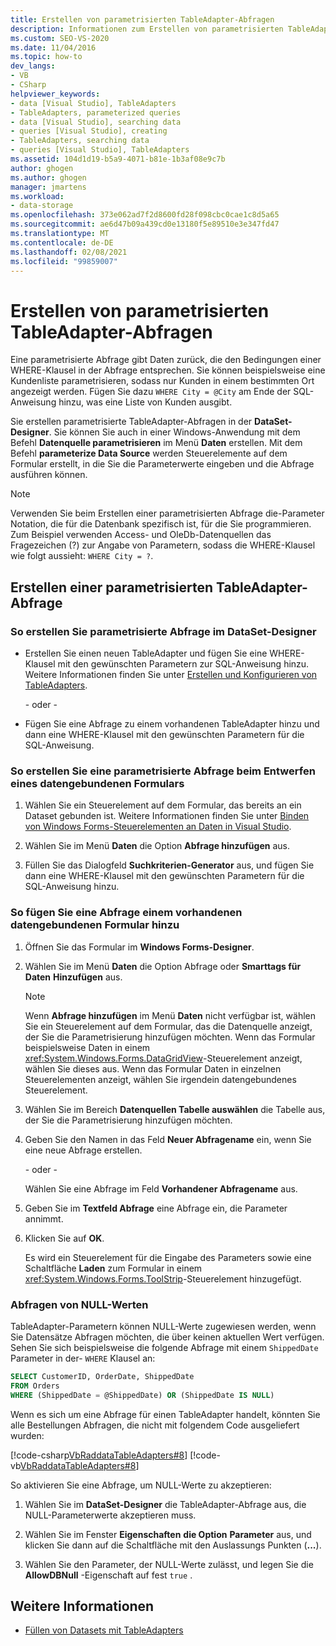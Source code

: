 ```yaml
---
title: Erstellen von parametrisierten TableAdapter-Abfragen
description: Informationen zum Erstellen von parametrisierten TableAdapter-Abfragen. Eine parametrisierte Abfrage gibt Daten zurück, die den Bedingungen einer WHERE-Klausel in der Abfrage entsprechen.
ms.custom: SEO-VS-2020
ms.date: 11/04/2016
ms.topic: how-to
dev_langs:
- VB
- CSharp
helpviewer_keywords:
- data [Visual Studio], TableAdapters
- TableAdapters, parameterized queries
- data [Visual Studio], searching data
- queries [Visual Studio], creating
- TableAdapters, searching data
- queries [Visual Studio], TableAdapters
ms.assetid: 104d1d19-b5a9-4071-b81e-1b3af08e9c7b
author: ghogen
ms.author: ghogen
manager: jmartens
ms.workload:
- data-storage
ms.openlocfilehash: 373e062ad7f2d8600fd28f098cbc0cae1c8d5a65
ms.sourcegitcommit: ae6d47b09a439cd0e13180f5e89510e3e347fd47
ms.translationtype: MT
ms.contentlocale: de-DE
ms.lasthandoff: 02/08/2021
ms.locfileid: "99859007"
---
```

# <a name="create-parameterized-tableadapter-queries"></a>Erstellen von parametrisierten TableAdapter-Abfragen

Eine parametrisierte Abfrage gibt Daten zurück, die den Bedingungen einer WHERE-Klausel in der Abfrage entsprechen. Sie können beispielsweise eine Kundenliste parametrisieren, sodass nur Kunden in einem bestimmten Ort angezeigt werden. Fügen Sie dazu `WHERE City = @City` am Ende der SQL-Anweisung hinzu, was eine Liste von Kunden ausgibt.

Sie erstellen parametrisierte TableAdapter-Abfragen in der **DataSet-Designer**. Sie können Sie auch in einer Windows-Anwendung mit dem Befehl **Datenquelle parametrisieren** im Menü **Daten** erstellen. Mit dem Befehl **parameterize Data Source** werden Steuerelemente auf dem Formular erstellt, in die Sie die Parameterwerte eingeben und die Abfrage ausführen können.

> [!NOTE]
> Verwenden Sie beim Erstellen einer parametrisierten Abfrage die-Parameter Notation, die für die Datenbank spezifisch ist, für die Sie programmieren. Zum Beispiel verwenden Access- und OleDb-Datenquellen das Fragezeichen (?) zur Angabe von Parametern, sodass die WHERE-Klausel wie folgt aussieht: `WHERE City = ?`.

## <a name="create-a-parameterized-tableadapter-query"></a>Erstellen einer parametrisierten TableAdapter-Abfrage

### <a name="to-create-a-parameterized-query-in-the-dataset-designer"></a>So erstellen Sie parametrisierte Abfrage im DataSet-Designer

- Erstellen Sie einen neuen TableAdapter und fügen Sie eine WHERE-Klausel mit den gewünschten Parametern zur SQL-Anweisung hinzu. Weitere Informationen finden Sie unter [Erstellen und Konfigurieren von TableAdapters](../data-tools/create-and-configure-tableadapters.md).

     - oder -

- Fügen Sie eine Abfrage zu einem vorhandenen TableAdapter hinzu und dann eine WHERE-Klausel mit den gewünschten Parametern für die SQL-Anweisung.

### <a name="to-create-a-parameterized-query-while-designing-a-data-bound-form"></a>So erstellen Sie eine parametrisierte Abfrage beim Entwerfen eines datengebundenen Formulars

1. Wählen Sie ein Steuerelement auf dem Formular, das bereits an ein Dataset gebunden ist. Weitere Informationen finden Sie unter [Binden von Windows Forms-Steuerelementen an Daten in Visual Studio](../data-tools/bind-windows-forms-controls-to-data-in-visual-studio.md).

2. Wählen Sie im Menü **Daten** die Option **Abfrage hinzufügen** aus.

3. Füllen Sie das Dialogfeld **Suchkriterien-Generator** aus, und fügen Sie dann eine WHERE-Klausel mit den gewünschten Parametern für die SQL-Anweisung hinzu.

### <a name="to-add-a-query-to-an-existing-data-bound-form"></a>So fügen Sie eine Abfrage einem vorhandenen datengebundenen Formular hinzu

1. Öffnen Sie das Formular im **Windows Forms-Designer**.

2. Wählen Sie im Menü **Daten** die Option Abfrage oder **Smarttags für Daten** **Hinzufügen** aus.

    > [!NOTE]
    > Wenn **Abfrage hinzufügen** im Menü **Daten** nicht verfügbar ist, wählen Sie ein Steuerelement auf dem Formular, das die Datenquelle anzeigt, der Sie die Parametrisierung hinzufügen möchten. Wenn das Formular beispielsweise Daten in einem <xref:System.Windows.Forms.DataGridView>-Steuerelement anzeigt, wählen Sie dieses aus. Wenn das Formular Daten in einzelnen Steuerelementen anzeigt, wählen Sie irgendein datengebundenes Steuerelement.

3. Wählen Sie im Bereich **Datenquellen Tabelle auswählen** die Tabelle aus, der Sie die Parametrisierung hinzufügen möchten.

4. Geben Sie den Namen in das Feld **Neuer Abfragename** ein, wenn Sie eine neue Abfrage erstellen.

     - oder -

     Wählen Sie eine Abfrage im Feld **Vorhandener Abfragename** aus.

5. Geben Sie im **Textfeld Abfrage** eine Abfrage ein, die Parameter annimmt.

6. Klicken Sie auf **OK**.

     Es wird ein Steuerelement für die Eingabe des Parameters sowie eine Schaltfläche **Laden** zum Formular in einem <xref:System.Windows.Forms.ToolStrip>-Steuerelement hinzugefügt.

### <a name="query-for-null-values"></a>Abfragen von NULL-Werten

TableAdapter-Parametern können NULL-Werte zugewiesen werden, wenn Sie Datensätze Abfragen möchten, die über keinen aktuellen Wert verfügen. Sehen Sie sich beispielsweise die folgende Abfrage mit einem `ShippedDate` Parameter in der- `WHERE` Klausel an:

```sql
SELECT CustomerID, OrderDate, ShippedDate
FROM Orders
WHERE (ShippedDate = @ShippedDate) OR (ShippedDate IS NULL)
```

Wenn es sich um eine Abfrage für einen TableAdapter handelt, könnten Sie alle Bestellungen Abfragen, die nicht mit folgendem Code ausgeliefert wurden:

[!code-csharp[VbRaddataTableAdapters#8](../data-tools/codesnippet/CSharp/create-parameterized-tableadapter-queries_1.cs)]
[!code-vb[VbRaddataTableAdapters#8](../data-tools/codesnippet/VisualBasic/create-parameterized-tableadapter-queries_1.vb)]

So aktivieren Sie eine Abfrage, um NULL-Werte zu akzeptieren:

1. Wählen Sie im **DataSet-Designer** die TableAdapter-Abfrage aus, die NULL-Parameterwerte akzeptieren muss.

2. Wählen Sie im Fenster **Eigenschaften** **die Option** **Parameter** aus, und klicken Sie dann auf die Schaltfläche mit den Auslassungs Punkten (**...**).

3. Wählen Sie den Parameter, der NULL-Werte zulässt, und legen Sie die **AllowDBNull** -Eigenschaft auf fest `true` .

## <a name="see-also"></a>Weitere Informationen

- [Füllen von Datasets mit TableAdapters](../data-tools/fill-datasets-by-using-tableadapters.md)
